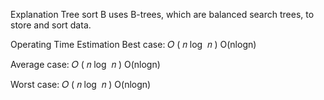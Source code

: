 Explanation
Tree sort B uses B-trees, which are balanced search trees, to store and sort data.

Operating Time Estimation
Best case:
𝑂
(
𝑛
log
⁡
𝑛
)
O(nlogn)

Average case:
𝑂
(
𝑛
log
⁡
𝑛
)
O(nlogn)

Worst case:
𝑂
(
𝑛
log
⁡
𝑛
)
O(nlogn)